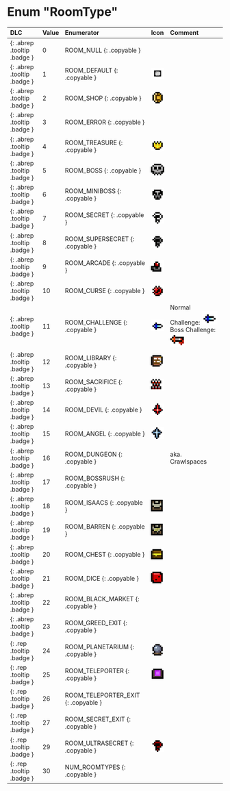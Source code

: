 # Enum "RoomType"
|DLC|Value|Enumerator|Icon|Comment|
|:--|:--|:--|:--|:--|
|[ ](#){: .abrep .tooltip .badge }|0 |ROOM_NULL {: .copyable } | |  |
|[ ](#){: .abrep .tooltip .badge }|1 |ROOM_DEFAULT {: .copyable } | ![img](../images/roomshapes/1.png) |  |
|[ ](#){: .abrep .tooltip .badge }|2 |ROOM_SHOP {: .copyable } | ![img](../images/roomtypes/2.png) |  |
|[ ](#){: .abrep .tooltip .badge }|3 |ROOM_ERROR {: .copyable } |  |  |
|[ ](#){: .abrep .tooltip .badge }|4 |ROOM_TREASURE {: .copyable } | ![img](../images/roomtypes/4.png) |  |
|[ ](#){: .abrep .tooltip .badge }|5 |ROOM_BOSS {: .copyable } | ![img](../images/roomtypes/5.png) |  |
|[ ](#){: .abrep .tooltip .badge }|6 |ROOM_MINIBOSS {: .copyable } | ![img](../images/roomtypes/6.png) |  |
|[ ](#){: .abrep .tooltip .badge }|7 |ROOM_SECRET {: .copyable } | ![img](../images/roomtypes/7.png) |  |
|[ ](#){: .abrep .tooltip .badge }|8 |ROOM_SUPERSECRET {: .copyable } | ![img](../images/roomtypes/8.png) |  |
|[ ](#){: .abrep .tooltip .badge }|9 |ROOM_ARCADE {: .copyable } | ![img](../images/roomtypes/9.png) |  |
|[ ](#){: .abrep .tooltip .badge }|10 |ROOM_CURSE {: .copyable } | ![img](../images/roomtypes/10.png) |  |
|[ ](#){: .abrep .tooltip .badge }|11 |ROOM_CHALLENGE {: .copyable } | ![img](../images/roomtypes/11.png) | Normal Challenge: ![img](../images/roomtypes/11.png) Boss Challenge: ![img](../images/roomtypes/17.png) |
|[ ](#){: .abrep .tooltip .badge }|12 |ROOM_LIBRARY {: .copyable } | ![img](../images/roomtypes/12.png) |  |
|[ ](#){: .abrep .tooltip .badge }|13 |ROOM_SACRIFICE {: .copyable } | ![img](../images/roomtypes/13.png) |  |
|[ ](#){: .abrep .tooltip .badge }|14 |ROOM_DEVIL {: .copyable } | ![img](../images/roomtypes/14.png) | |
|[ ](#){: .abrep .tooltip .badge }|15 |ROOM_ANGEL {: .copyable } | ![img](../images/roomtypes/15.png) |  |
|[ ](#){: .abrep .tooltip .badge }|16 |ROOM_DUNGEON {: .copyable } |  | aka. Crawlspaces |
|[ ](#){: .abrep .tooltip .badge }|17 |ROOM_BOSSRUSH {: .copyable } |  |  |
|[ ](#){: .abrep .tooltip .badge }|18 |ROOM_ISAACS {: .copyable } | ![img](../images/roomtypes/18.png) |  |
|[ ](#){: .abrep .tooltip .badge }|19 |ROOM_BARREN {: .copyable } | ![img](../images/roomtypes/19.png) |  |
|[ ](#){: .abrep .tooltip .badge }|20 |ROOM_CHEST {: .copyable } | ![img](../images/roomtypes/20.png) |  |
|[ ](#){: .abrep .tooltip .badge }|21 |ROOM_DICE {: .copyable } | ![img](../images/roomtypes/21.png) |  |
|[ ](#){: .abrep .tooltip .badge }|22 |ROOM_BLACK_MARKET {: .copyable } |  |  |
|[ ](#){: .abrep .tooltip .badge }|23 |ROOM_GREED_EXIT {: .copyable } |  |  |
|[ ](#){: .rep .tooltip .badge }|24 |ROOM_PLANETARIUM {: .copyable } | ![img](../images/roomtypes/24.png) |  |
|[ ](#){: .rep .tooltip .badge }|25 |ROOM_TELEPORTER {: .copyable } | ![img](../images/roomtypes/25.png) |  |
|[ ](#){: .rep .tooltip .badge }|26 |ROOM_TELEPORTER_EXIT {: .copyable } |  |  |
|[ ](#){: .rep .tooltip .badge }|27 |ROOM_SECRET_EXIT {: .copyable } |  |  |
|[ ](#){: .rep .tooltip .badge }|29 |ROOM_ULTRASECRET {: .copyable } | ![img](../images/roomtypes/29.png) |  |
|[ ](#){: .rep .tooltip .badge }|30 |NUM_ROOMTYPES {: .copyable } |  |  |
